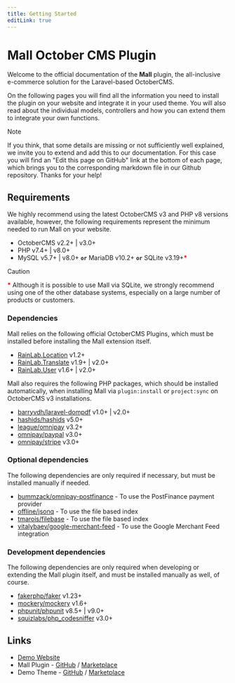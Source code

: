 ```yaml
---
title: Getting Started
editLink: true
---
```


# Mall October CMS Plugin

Welcome to the official documentation of the **Mall** plugin, the all-inclusive e-commerce solution
for the Laravel-based OctoberCMS. 

On the following pages you will find all the information you need to install the plugin on your 
website and integrate it in your used theme. You will also read about the individual models, 
controllers and how you can extend them to integrate your own functions.

> [!NOTE]
> If you think, that some details are missing or not sufficiently well explained, we invite you to 
> extend and add this to our documentation. For this case you will find an "Edit this page on GitHub" 
> link at the bottom of each page, which brings you to the corresponding markdown file in our Github 
> repository. Thanks for your help!


## Requirements

We highly recommend using the latest OctoberCMS v3 and PHP v8 versions available, however, the 
following requirements represent the minimum needed to run Mall on your website.

- OctoberCMS v2.2+ | v3.0+
- PHP v7.4+ | v8.0+
- MySQL v5.7+ | v8.0+ **`or`** MariaDB v10.2+ **`or`** SQLite v3.19+<span style="color: red;">**\***</span>

> [!CAUTION]
> <span style="color: red;">**\***</span> Although it is possible to use Mall via SQLite, we 
> strongly recommend using one of the other database systems, especially on a large number of 
> products or customers.


### Dependencies

Mall relies on the following official OctoberCMS Plugins, which must be installed before installing 
the Mall extension itself.

- [RainLab.Location](https://octobercms.com/plugin/rainlab-location) v1.2+
- [RainLab.Translate](https://octobercms.com/plugin/rainlab-translate) v1.9+ | v2.0+
- [RainLab.User](https://octobercms.com/plugin/rainlab-user) v1.6+ | v2.0+

Mall also requires the following PHP packages, which should be installed automatically, when 
installing Mall via `plugin:install` or `project:sync` on OctoberCMS v3 installations.

- [barryvdh/laravel-dompdf](https://packagist.org/packages/barryvdh/laravel-dompdf) v1.0+ | v2.0+
- [hashids/hashids](https://packagist.org/packages/hashids/hashids) v5.0+
- [league/omnipay](https://packagist.org/packages/league/omnipay) v3.2+
- [omnipay/paypal](https://packagist.org/packages/omnipay/paypal) v3.0+
- [omnipay/stripe](https://packagist.org/packages/omnipay/stripe) v3.0+


### Optional dependencies

The following dependencies are only required if necessary, but must be installed manually if needed.

- [bummzack/omnipay-postfinance](https://packagist.org/packages/bummzack/omnipay-postfinance) - To use the PostFinance payment provider
- [offline/jsonq](https://packagist.org/packages/offline/jsonq) - To use the file based index
- [tmarois/filebase](https://packagist.org/packages/tmarois/filebase) - To use the file based index
- [vitalybaev/google-merchant-feed](https://packagist.org/packages/vitalybaev/google-merchant-feed) - To use the Google Merchant Feed integration


### Development dependencies

The following dependencies are only required when developing or extending the Mall plugin itself, and 
must be installed manually as well, of course.

- [fakerphp/faker](https://packagist.org/packages/fakerphp/faker) v1.23+
- [mockery/mockery](https://packagist.org/packages/mockery/mockery) v1.6+
- [phpunit/phpunit](https://packagist.org/packages/omnipay/stripe) v8.5+ | v9.0+
- [squizlabs/php_codesniffer](https://packagist.org/packages/squizlabs/php_codesniffer) v3.0+


## Links

- [Demo Website](https://mall.offline.swiss)
- Mall Plugin - [GitHub](https://github.com/OFFLINE-GmbH/oc-mall-plugin) / [Marketplace](https://octobercms.com/plugin/offline-mall)
- Demo Theme - [GitHub](https://github.com/OFFLINE-GmbH/oc-mall-theme) / [Marketplace](https://octobercms.com/theme/offline-oc-mall-theme)
